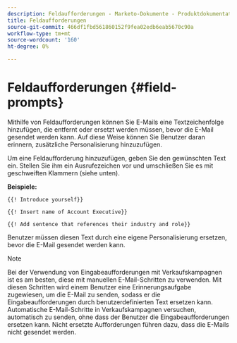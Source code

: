```yaml
---
description: Feldaufforderungen - Marketo-Dokumente - Produktdokumentation
title: Feldaufforderungen
source-git-commit: 466df1fbd561860152f9fea02edb6eab5670c90a
workflow-type: tm+mt
source-wordcount: '160'
ht-degree: 0%

---
```


# Feldaufforderungen {#field-prompts}

Mithilfe von Feldaufforderungen können Sie E-Mails eine Textzeichenfolge hinzufügen, die entfernt oder ersetzt werden müssen, bevor die E-Mail gesendet werden kann. Auf diese Weise können Sie Benutzer daran erinnern, zusätzliche Personalisierung hinzuzufügen.

Um eine Feldaufforderung hinzuzufügen, geben Sie den gewünschten Text ein. Stellen Sie ihm ein Ausrufezeichen vor und umschließen Sie es mit geschweiften Klammern (siehe unten).

**Beispiele:**

`{{! Introduce yourself}}`

`{{! Insert name of Account Executive}}`

`{{! Add sentence that references their industry and role}}`

Benutzer müssen diesen Text durch eine eigene Personalisierung ersetzen, bevor die E-Mail gesendet werden kann.

>[!NOTE]
>
>Bei der Verwendung von Eingabeaufforderungen mit Verkaufskampagnen ist es am besten, diese mit manuellen E-Mail-Schritten zu verwenden. Mit diesen Schritten wird einem Benutzer eine Erinnerungsaufgabe zugewiesen, um die E-Mail zu senden, sodass er die Eingabeaufforderungen durch benutzerdefinierten Text ersetzen kann. Automatische E-Mail-Schritte in Verkaufskampagnen versuchen, automatisch zu senden, ohne dass der Benutzer die Eingabeaufforderungen ersetzen kann. Nicht ersetzte Aufforderungen führen dazu, dass die E-Mails nicht gesendet werden.

